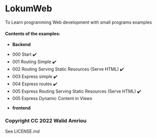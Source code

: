 # LokumWeb
To Learn programming Web development with small programs examples

#### Contents of the examples:

* __Backend__  
- 000 Start :heavy_check_mark:	    
- 001 Routing Simple :heavy_check_mark: 
- 002 Routing Serving Static Resources (Serve HTML) :heavy_check_mark:
- 003 Express simple :heavy_check_mark:
- 004 Express routes :heavy_check_mark:
- 005 Express Routing Serving Static Resources (Serve HTML) :heavy_check_mark:
- 005 Express Dynamic Content in Views
* __frontend__  

### Copyright CC 2022 Walid Amriou
See LICENSE.md 

